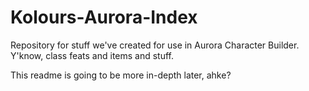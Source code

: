 # Kolours-Aurora-Index
Repository for stuff we've created for use in Aurora Character Builder. Y'know, class feats and items and stuff.

This readme is going to be more in-depth later, ahke? 

